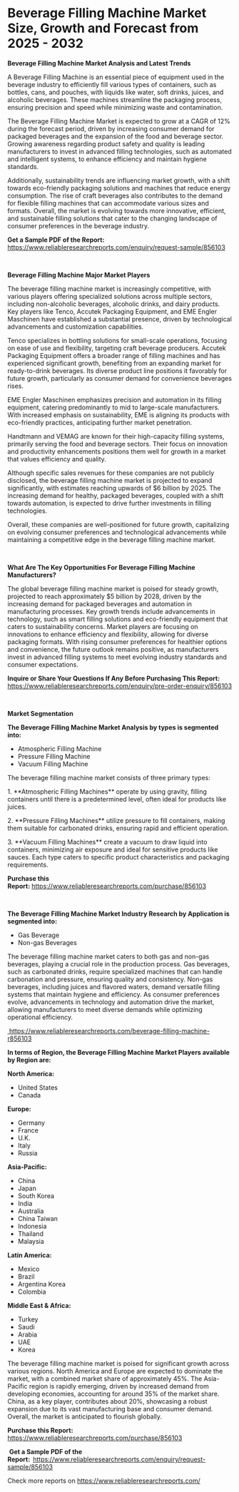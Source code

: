 <p><h1>Beverage Filling Machine Market Size, Growth and Forecast from 2025 - 2032</h1></p><p><strong>Beverage Filling Machine Market Analysis and Latest Trends</strong></p>
<p><p>A Beverage Filling Machine is an essential piece of equipment used in the beverage industry to efficiently fill various types of containers, such as bottles, cans, and pouches, with liquids like water, soft drinks, juices, and alcoholic beverages. These machines streamline the packaging process, ensuring precision and speed while minimizing waste and contamination.</p><p>The Beverage Filling Machine Market is expected to grow at a CAGR of 12% during the forecast period, driven by increasing consumer demand for packaged beverages and the expansion of the food and beverage sector. Growing awareness regarding product safety and quality is leading manufacturers to invest in advanced filling technologies, such as automated and intelligent systems, to enhance efficiency and maintain hygiene standards. </p><p>Additionally, sustainability trends are influencing market growth, with a shift towards eco-friendly packaging solutions and machines that reduce energy consumption. The rise of craft beverages also contributes to the demand for flexible filling machines that can accommodate various sizes and formats. Overall, the market is evolving towards more innovative, efficient, and sustainable filling solutions that cater to the changing landscape of consumer preferences in the beverage industry.</p></p>
<p><strong>Get a Sample PDF of the Report:&nbsp;</strong> <a href="https://www.reliableresearchreports.com/enquiry/request-sample/856103?utm_campaign=2300&utm_medium=2&utm_source=Github&utm_content=ia&utm_term=17022025&utm_id=beverage-filling-machine">https://www.reliableresearchreports.com/enquiry/request-sample/856103</a></p>
<p>&nbsp;</p>
<p><strong>Beverage Filling Machine Major Market Players</strong></p>
<p><p>The beverage filling machine market is increasingly competitive, with various players offering specialized solutions across multiple sectors, including non-alcoholic beverages, alcoholic drinks, and dairy products. Key players like Tenco, Accutek Packaging Equipment, and EME Engler Maschinen have established a substantial presence, driven by technological advancements and customization capabilities.</p><p>Tenco specializes in bottling solutions for small-scale operations, focusing on ease of use and flexibility, targeting craft beverage producers. Accutek Packaging Equipment offers a broader range of filling machines and has experienced significant growth, benefiting from an expanding market for ready-to-drink beverages. Its diverse product line positions it favorably for future growth, particularly as consumer demand for convenience beverages rises.</p><p>EME Engler Maschinen emphasizes precision and automation in its filling equipment, catering predominantly to mid to large-scale manufacturers. With increased emphasis on sustainability, EME is aligning its products with eco-friendly practices, anticipating further market penetration.</p><p>Handtmann and VEMAG are known for their high-capacity filling systems, primarily serving the food and beverage sectors. Their focus on innovation and productivity enhancements positions them well for growth in a market that values efficiency and quality.</p><p>Although specific sales revenues for these companies are not publicly disclosed, the beverage filling machine market is projected to expand significantly, with estimates reaching upwards of $6 billion by 2025. The increasing demand for healthy, packaged beverages, coupled with a shift towards automation, is expected to drive further investments in filling technologies.</p><p>Overall, these companies are well-positioned for future growth, capitalizing on evolving consumer preferences and technological advancements while maintaining a competitive edge in the beverage filling machine market.</p></p>
<p>&nbsp;</p>
<p><strong>What Are The Key Opportunities For Beverage Filling Machine Manufacturers?</strong></p>
<p><p>The global beverage filling machine market is poised for steady growth, projected to reach approximately $5 billion by 2028, driven by the increasing demand for packaged beverages and automation in manufacturing processes. Key growth trends include advancements in technology, such as smart filling solutions and eco-friendly equipment that caters to sustainability concerns. Market players are focusing on innovations to enhance efficiency and flexibility, allowing for diverse packaging formats. With rising consumer preferences for healthier options and convenience, the future outlook remains positive, as manufacturers invest in advanced filling systems to meet evolving industry standards and consumer expectations.</p></p>
<p><strong>Inquire or Share Your Questions If Any Before Purchasing This Report:</strong> <a href="https://www.reliableresearchreports.com/enquiry/pre-order-enquiry/856103?utm_campaign=2300&utm_medium=2&utm_source=Github&utm_content=ia&utm_term=17022025&utm_id=beverage-filling-machine">https://www.reliableresearchreports.com/enquiry/pre-order-enquiry/856103</a></p>
<p>&nbsp;</p>
<p><strong>Market Segmentation</strong></p>
<p><strong>The Beverage Filling Machine Market Analysis by types is segmented into:</strong></p>
<p><ul><li>Atmospheric Filling Machine</li><li>Pressure Filling Machine</li><li>Vacuum Filling Machine</li></ul></p>
<p><p>The beverage filling machine market consists of three primary types: </p><p>1. **Atmospheric Filling Machines** operate by using gravity, filling containers until there is a predetermined level, often ideal for products like juices. </p><p>2. **Pressure Filling Machines** utilize pressure to fill containers, making them suitable for carbonated drinks, ensuring rapid and efficient operation. </p><p>3. **Vacuum Filling Machines** create a vacuum to draw liquid into containers, minimizing air exposure and ideal for sensitive products like sauces. Each type caters to specific product characteristics and packaging requirements.</p></p>
<p><strong>Purchase this Report:&nbsp;</strong><a href="https://www.reliableresearchreports.com/purchase/856103?utm_campaign=2300&utm_medium=2&utm_source=Github&utm_content=ia&utm_term=17022025&utm_id=beverage-filling-machine">https://www.reliableresearchreports.com/purchase/856103</a></p>
<p>&nbsp;</p>
<p><strong>The Beverage Filling Machine Market Industry Research by Application is segmented into:</strong></p>
<p><ul><li>Gas Beverage</li><li>Non-gas Beverages</li></ul></p>
<p><p>The beverage filling machine market caters to both gas and non-gas beverages, playing a crucial role in the production process. Gas beverages, such as carbonated drinks, require specialized machines that can handle carbonation and pressure, ensuring quality and consistency. Non-gas beverages, including juices and flavored waters, demand versatile filling systems that maintain hygiene and efficiency. As consumer preferences evolve, advancements in technology and automation drive the market, allowing manufacturers to meet diverse demands while optimizing operational efficiency.</p></p>
<p><a href="https://www.reliableresearchreports.com/beverage-filling-machine-r856103?utm_campaign=2300&utm_medium=2&utm_source=Github&utm_content=ia&utm_term=17022025&utm_id=beverage-filling-machine">&nbsp;https://www.reliableresearchreports.com/beverage-filling-machine-r856103</a></p>
<p><strong>In terms of Region, the Beverage Filling Machine Market Players available by Region are:</strong></p>
<p>
    <p> <strong> North America: </strong>
        <ul>
            <li>United States</li>
            <li>Canada</li>
        </ul>
        </p> 
    <p> <strong> Europe: </strong>
        <ul>
            <li>Germany</li>
            <li>France</li>
            <li>U.K.</li>
            <li>Italy</li>
            <li>Russia</li>
        </ul>
        </p> 
    <p> <strong> Asia-Pacific: </strong>
        <ul>
            <li>China</li>
            <li>Japan</li>
            <li>South Korea</li>
            <li>India</li>
            <li>Australia</li>
            <li>China Taiwan</li>
            <li>Indonesia</li>
            <li>Thailand</li>
            <li>Malaysia</li>
        </ul>
        </p> 
    <p> <strong> Latin America: </strong>
        <ul>
            <li>Mexico</li>
            <li>Brazil</li>
            <li>Argentina Korea</li>
            <li>Colombia</li>
        </ul>
        </p> 
    <p> <strong> Middle East & Africa: </strong>
        <ul>
            <li>Turkey</li>
            <li>Saudi</li>
            <li>Arabia</li>
            <li>UAE</li>
            <li>Korea</li>
        </ul>
    </p>
    </p>
<p><p>The beverage filling machine market is poised for significant growth across various regions. North America and Europe are expected to dominate the market, with a combined market share of approximately 45%. The Asia-Pacific region is rapidly emerging, driven by increased demand from developing economies, accounting for around 35% of the market share. China, as a key player, contributes about 20%, showcasing a robust expansion due to its vast manufacturing base and consumer demand. Overall, the market is anticipated to flourish globally.</p></p>
<p><strong>Purchase this Report: </strong><a href="https://www.reliableresearchreports.com/purchase/856103?utm_campaign=2300&utm_medium=2&utm_source=Github&utm_content=ia&utm_term=17022025&utm_id=beverage-filling-machine">https://www.reliableresearchreports.com/purchase/856103</a></p>
<p>&nbsp;<strong>Get a Sample PDF of the Report:&nbsp;&nbsp;</strong><a href="https://www.reliableresearchreports.com/enquiry/request-sample/856103?utm_campaign=2300&utm_medium=2&utm_source=Github&utm_content=ia&utm_term=17022025&utm_id=beverage-filling-machine">https://www.reliableresearchreports.com/enquiry/request-sample/856103</a></p>
<p><strong></strong></p>
<p>Check more reports on <a href="https://www.reliableresearchreports.com/?utm_campaign=2300&utm_medium=2&utm_source=Github&utm_content=ia&utm_term=17022025&utm_id=beverage-filling-machine">https://www.reliableresearchreports.com/</a></p>
